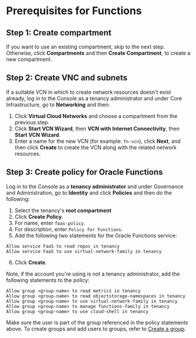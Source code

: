# Prerequisites for Functions

## **Step 1:** Create compartment

If you want to use an existing compartment, skip to the next step. Otherwise, click **Compartments** and then **Create Compartment**, to create a new compartment.

## **Step 2:** Create VNC and subnets

If a suitable VCN in which to create network resources doesn't exist already, log in to the Console as a tenancy administrator and under Core Infrastructure, go to **Networking** and then:

1. Click **Virtual Cloud Networks** and choose a compartment from the previous step.
2. Click **Start VCN Wizard**, then **VCN with Internet Connectivity**, then **Start VCN Wizard**.
3. Enter a name for the new VCN (for example: `fn-vcn`), click **Next**, and then click **Create** to create the VCN along with the related network resources.

## **Step 3:** Create policy for Oracle Functions

Log in to the Console as a **tenancy administrator** and under Governance and Administration, go to **Identity** and click **Policies** and then do the following:

1. Select the tenancy's **root compartment**
2. Click **Create Policy**.
3. For name, enter `faas-policy`.
4. For description, enter `Policy for Functions`.
5. Add the following two statements for the Oracle Functions service:
  ```
  Allow service FaaS to read repos in tenancy
  Allow service FaaS to use virtual-network-family in tenancy
  ```
6. Click **Create**.

Note, if the account you're using is not a tenancy administrator, add the following statements to the policy: 

```
Allow group <group-name> to read metrics in tenancy
Allow group <group-name> to read objectstorage-namespaces in tenancy
Allow group <group-name> to use virtual-network-family in tenancy
Allow group <group-name> to manage functions-family in tenancy
Allow group <group-name> to use cloud-shell in tenancy
```

Make sure the user is part of the group referenced in the policy statements above. To create groups and add users to groups, refer to [Create a group](https://docs.cloud.oracle.com/en-us/iaas/Content/Identity/Tasks/managinggroups.htm#To).